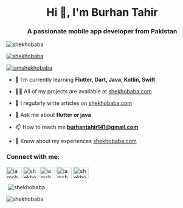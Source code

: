 <h1 align="center">Hi 👋, I'm Burhan Tahir</h1>
<h3 align="center">A passionate mobile app developer from Pakistan</h3>

<p align="left"> <img src="https://komarev.com/ghpvc/?username=shekhobaba&label=Profile%20views&color=0e75b6&style=flat" alt="shekhobaba" /> </p>

<p align="left"> <a href="https://github.com/ryo-ma/github-profile-trophy"><img src="https://github-profile-trophy.vercel.app/?username=shekhobaba" alt="shekhobaba" /></a> </p>

<p align="left"> <a href="https://twitter.com/iamshekhobaba" target="blank"><img src="https://img.shields.io/twitter/follow/iamshekhobaba?logo=twitter&style=for-the-badge" alt="iamshekhobaba" /></a> </p>

- 🌱 I’m currently learning **Flutter, Dart, Java, Kotlin, Swift**

- 👨‍💻 All of my projects are available at [shekhobaba.com](shekhobaba.com)

- 📝 I regularly write articles on [shekhobaba.com](shekhobaba.com)

- 💬 Ask me about **flutter or java**

- 📫 How to reach me **burhantahir141@gmail.com**

- 📄 Know about my experiences [shekhobaba.com](shekhobaba.com)

<h3 align="left">Connect with me:</h3>
<p align="left">
<a href="https://twitter.com/iamshekhobaba" target="blank"><img align="center" src="https://raw.githubusercontent.com/rahuldkjain/github-profile-readme-generator/master/src/images/icons/Social/twitter.svg" alt="iamshekhobaba" height="30" width="40" /></a>
<a href="https://stackoverflow.com/users/shekhobaba" target="blank"><img align="center" src="https://raw.githubusercontent.com/rahuldkjain/github-profile-readme-generator/master/src/images/icons/Social/stack-overflow.svg" alt="shekhobaba" height="30" width="40" /></a>
<a href="https://fb.com/iamshekhobaba" target="blank"><img align="center" src="https://raw.githubusercontent.com/rahuldkjain/github-profile-readme-generator/master/src/images/icons/Social/facebook.svg" alt="iamshekhobaba" height="30" width="40" /></a>
<a href="https://instagram.com/iamshekhobaba" target="blank"><img align="center" src="https://raw.githubusercontent.com/rahuldkjain/github-profile-readme-generator/master/src/images/icons/Social/instagram.svg" alt="iamshekhobaba" height="30" width="40" /></a>
<a href="https://dribbble.com/shekhobaba" target="blank"><img align="center" src="https://raw.githubusercontent.com/rahuldkjain/github-profile-readme-generator/master/src/images/icons/Social/dribbble.svg" alt="shekhobaba" height="30" width="40" /></a>
</p>




<p>&nbsp;<img align="center" src="https://github-readme-stats.vercel.app/api?username=shekhobaba&show_icons=true&locale=en" alt="shekhobaba" /></p>

<p><img align="center" src="https://github-readme-streak-stats.herokuapp.com/?user=shekhobaba&" alt="shekhobaba" /></p>

